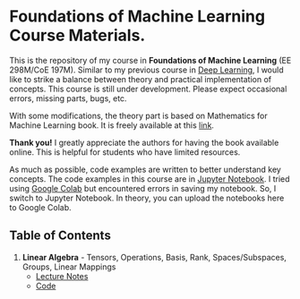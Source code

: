 # Foundations of Machine Learning Course Materials.

This is the repository of my course in **Foundations of Machine Learning** (EE 298M/CoE 197M). Similar to my previous course in [Deep Learning](https://github.com/roatienza/Deep-Learning-Experiments), I would like to strike a balance between theory and practical implementation of concepts. This course is still under development. Please expect occasional errors, missing parts, bugs, etc.

With some modifications, the theory part is based on Mathematics for Machine Learning book. It is freely available at this [link](https://mml-book.github.io/). 

**Thank you!** I greatly appreciate the authors for having the book available online. This is helpful for students who have limited resources. 

As much as possible, code examples are written to better understand key concepts. The code examples in this course are in [Jupyter Notebook](https://jupyter.org/). I tried using [Google Colab](https://colab.research.google.com/) but encountered errors in saving my notebook. So, I switch to Jupyter Notebook. In theory, you can upload the notebooks here to Google Colab. 

## Table of Contents
1. **Linear Algebra** - Tensors, Operations, Basis, Rank, Spaces/Subspaces, Groups, Linear Mappings
   - [Lecture Notes]()
   - [Code](https://github.com/roatienza/ml/blob/master/linear_algebra/notebook/numpy_intro.ipynb)
   
